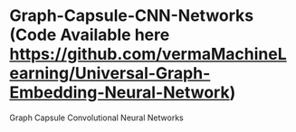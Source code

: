 # Graph-Capsule-CNN-Networks (Code Available here https://github.com/vermaMachineLearning/Universal-Graph-Embedding-Neural-Network)

Graph Capsule Convolutional Neural Networks 
